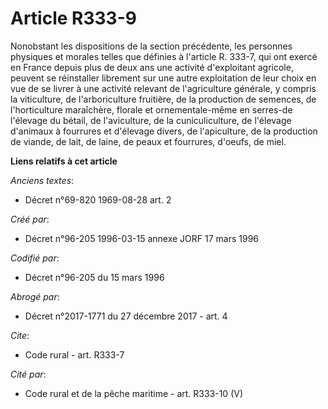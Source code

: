 # Article R333-9

Nonobstant les dispositions de la section précédente, les personnes physiques et morales telles que définies à l'article R.
333-7, qui ont exercé en France depuis plus de deux ans une activité d'exploitant agricole, peuvent se réinstaller librement
sur une autre exploitation de leur choix en vue de se livrer à une activité relevant de l'agriculture générale, y compris la
viticulture, de l'arboriculture fruitière, de la production de semences, de l'horticulture maraîchère, florale et
ornementale-même en serres-de l'élevage du bétail, de l'aviculture, de la cuniculiculture, de l'élevage d'animaux à fourrures
et d'élevage divers, de l'apiculture, de la production de viande, de lait, de laine, de peaux et fourrures, d'oeufs, de miel.

**Liens relatifs à cet article**

_Anciens textes_:

  - Décret n°69-820 1969-08-28 art. 2

_Créé par_:

  - Décret n°96-205 1996-03-15 annexe JORF 17 mars 1996

_Codifié par_:

  - Décret n°96-205 du 15 mars 1996

_Abrogé par_:

  - Décret n°2017-1771 du 27 décembre 2017 - art. 4

_Cite_:

  - Code rural - art. R333-7

_Cité par_:

  - Code rural et de la pêche maritime - art. R333-10 (V)

